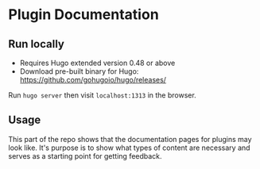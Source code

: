 # Plugin Documentation

## Run locally

 * Requires Hugo extended version 0.48 or above
 * Download pre-built binary for Hugo: https://github.com/gohugoio/hugo/releases/

Run `hugo server` then visit `localhost:1313` in the browser.

## Usage

This part of the repo shows that the documentation pages for plugins may look like. It's purpose is to show what types of content are necessary and serves as a starting point for getting feedback.

